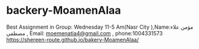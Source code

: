 # backery-MoamenAlaa
Best Assignment in Group: Wednesday 11-5 Am(Nasr City ),Name:مؤمن علاء مصطفي  , Email: moemenatia4@gmail.com  , phone:1004331573
https://shereen-route.github.io/bakery-MoamenAlaa/
